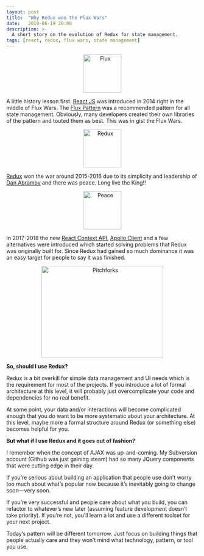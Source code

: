 ```yaml
---
layout: post
title:  "Why Redux won the Flux Wars"
date:   2019-06-19 20:00
description: >-
  A short story on the evolution of Redux for state management.
tags: [react, redux, flux wars, state management]
---
```

<p align="center"><img src="../../../images/flux.png" alt="Flux" width="100" height="100"/></p>

A little history lesson first. [React JS](https://reactjs.org/) was introduced in 2014 right in the middle of Flux Wars. The [Flux Pattern](https://facebook.github.io/flux/docs/overview.html) was a recommended pattern for all state management. Obviously, many developers created their own libraries of the pattern and touted them as best. This was in gist the Flux Wars.

<p align="center"><img src="../../../images/redux.png" alt="Redux" width="100" height="100"/></p>

[Redux](https://redux.js.org/) won the war around 2015-2016 due to its simplicity and leadership of [Dan Abramov](https://egghead.io/courses/getting-started-with-redux) and there was peace. Long live the King!!

<p align="center"><img src="../../../images/peace.png" alt="Peace" width="100" height="100"/></p>

In 2017-2018 the new [React Context API](https://reactjs.org/docs/context.html), [Apollo Client](https://www.apollographql.com/docs/react/) and a few alternatives were introduced which started solving problems that Redux was originally built for. Since Redux had gained so much dominance it was an easy target for people to say it was finished.

<p align="center"><img src="../../../images/pitchforks.jpg" alt="Pitchforks" width="320" height="240"/></p>

**So, should I use Redux?**

Redux is a bit overkill for simple data management and UI needs which is the requirement for most of the projects. If you introduce a lot of formal architecture at this level, it will probably just overcomplicate your code and dependencies for no real benefit.

At some point, your data and/or interactions will become complicated enough that you do want to be more systematic about your architecture. At this level, maybe more a formal structure around Redux (or something else) becomes helpful for you.

**But what if I use Redux and it goes out of fashion?**

I remember when the concept of AJAX was up-and-coming. My Subversion account (Github was just gaining steam) had so many JQuery components that were cutting edge in their day.

If you’re serious about building an application that people use don’t worry too much about what’s popular now because it’s inevitably going to change soon—very soon.

If you’re very successful and people care about what you build, you can refactor to whatever’s new later (assuming feature development doesn’t take priority). If you’re not, you’ll learn a lot and use a different toolset for your next project.

Today’s pattern will be different tomorrow. Just focus on building things that people actually care and they won’t mind what technology, pattern, or tool you use.
